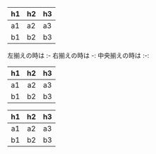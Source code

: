 h1|h2|h3
---|---|---
a1|a2|a3
b1|b2|b3


左揃えの時は :-
右揃えの時は -:
中央揃えの時は :-:

h1|h2|h3
|:-|-:|:-:|
a1|a2|a3
b1|b2|b3

h1|h2|h3
|:-----------:|:------------:|:------------:|
a1|a2|a3
b1|b2|b3
